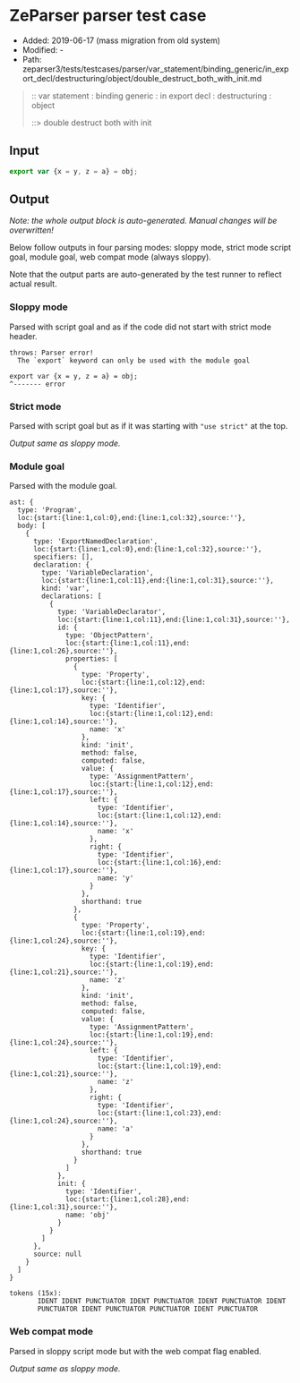 # ZeParser parser test case

- Added: 2019-06-17 (mass migration from old system)
- Modified: -
- Path: zeparser3/tests/testcases/parser/var_statement/binding_generic/in_export_decl/destructuring/object/double_destruct_both_with_init.md

> :: var statement : binding generic : in export decl : destructuring : object
>
> ::> double destruct both with init

## Input

`````js
export var {x = y, z = a} = obj;
`````

## Output

_Note: the whole output block is auto-generated. Manual changes will be overwritten!_

Below follow outputs in four parsing modes: sloppy mode, strict mode script goal, module goal, web compat mode (always sloppy).

Note that the output parts are auto-generated by the test runner to reflect actual result.

### Sloppy mode

Parsed with script goal and as if the code did not start with strict mode header.

`````
throws: Parser error!
  The `export` keyword can only be used with the module goal

export var {x = y, z = a} = obj;
^------- error
`````

### Strict mode

Parsed with script goal but as if it was starting with `"use strict"` at the top.

_Output same as sloppy mode._

### Module goal

Parsed with the module goal.

`````
ast: {
  type: 'Program',
  loc:{start:{line:1,col:0},end:{line:1,col:32},source:''},
  body: [
    {
      type: 'ExportNamedDeclaration',
      loc:{start:{line:1,col:0},end:{line:1,col:32},source:''},
      specifiers: [],
      declaration: {
        type: 'VariableDeclaration',
        loc:{start:{line:1,col:11},end:{line:1,col:31},source:''},
        kind: 'var',
        declarations: [
          {
            type: 'VariableDeclarator',
            loc:{start:{line:1,col:11},end:{line:1,col:31},source:''},
            id: {
              type: 'ObjectPattern',
              loc:{start:{line:1,col:11},end:{line:1,col:26},source:''},
              properties: [
                {
                  type: 'Property',
                  loc:{start:{line:1,col:12},end:{line:1,col:17},source:''},
                  key: {
                    type: 'Identifier',
                    loc:{start:{line:1,col:12},end:{line:1,col:14},source:''},
                    name: 'x'
                  },
                  kind: 'init',
                  method: false,
                  computed: false,
                  value: {
                    type: 'AssignmentPattern',
                    loc:{start:{line:1,col:12},end:{line:1,col:17},source:''},
                    left: {
                      type: 'Identifier',
                      loc:{start:{line:1,col:12},end:{line:1,col:14},source:''},
                      name: 'x'
                    },
                    right: {
                      type: 'Identifier',
                      loc:{start:{line:1,col:16},end:{line:1,col:17},source:''},
                      name: 'y'
                    }
                  },
                  shorthand: true
                },
                {
                  type: 'Property',
                  loc:{start:{line:1,col:19},end:{line:1,col:24},source:''},
                  key: {
                    type: 'Identifier',
                    loc:{start:{line:1,col:19},end:{line:1,col:21},source:''},
                    name: 'z'
                  },
                  kind: 'init',
                  method: false,
                  computed: false,
                  value: {
                    type: 'AssignmentPattern',
                    loc:{start:{line:1,col:19},end:{line:1,col:24},source:''},
                    left: {
                      type: 'Identifier',
                      loc:{start:{line:1,col:19},end:{line:1,col:21},source:''},
                      name: 'z'
                    },
                    right: {
                      type: 'Identifier',
                      loc:{start:{line:1,col:23},end:{line:1,col:24},source:''},
                      name: 'a'
                    }
                  },
                  shorthand: true
                }
              ]
            },
            init: {
              type: 'Identifier',
              loc:{start:{line:1,col:28},end:{line:1,col:31},source:''},
              name: 'obj'
            }
          }
        ]
      },
      source: null
    }
  ]
}

tokens (15x):
       IDENT IDENT PUNCTUATOR IDENT PUNCTUATOR IDENT PUNCTUATOR IDENT
       PUNCTUATOR IDENT PUNCTUATOR PUNCTUATOR IDENT PUNCTUATOR
`````


### Web compat mode

Parsed in sloppy script mode but with the web compat flag enabled.

_Output same as sloppy mode._
